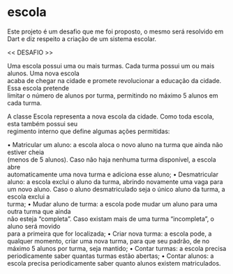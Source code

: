 # escola
Este projeto é um desafio que me foi proposto, o mesmo será resolvido em Dart e diz respeito a criação de um sistema escolar.

<< DESAFIO >>

Uma	escola	possui	uma	ou	mais	turmas.	Cada	 turma	possui	um	ou	mais alunos.	Uma	nova	escola	
acaba	 de	 chegar	 na	 cidade e	 promete revolucionar	 a	 educação da	 cidade.	 Essa	 escola	 pretende	
limitar	o	número	de	alunos	por	turma,	permitindo	no	máximo	5	alunos em	cada	turma.

A	 classe	 Escola	 representa	 a	 nova	 escola	 da	 cidade. Como	 toda	 escola,	 esta	 também	 possui	 seu	
regimento	interno	que	define	algumas	ações	permitidas:

• Matricular	 um	 aluno: a	 escola	 aloca	 o	 novo	 aluno	 na	 turma	 que	 ainda	 não	 estiver	 cheia	
(menos de	 5	 alunos).	 Caso	 não	 haja	 nenhuma	 turma	 disponível,	 a	 escola	 abre	
automaticamente	uma	nova	turma	e	adiciona	esse	aluno;
• Desmatricular	aluno: a	escola	exclui	o	aluno	da	turma,	abrindo	novamente	uma	vaga	para	
um	novo	aluno.	Caso	o	aluno	desmatriculado	seja	o	único	aluno	da	turma,	a	escola	exclui	a	
turma;
• Mudar	aluno	de	 turma: a	escola	 pode	mudar	 um	aluno	 para	 uma	 outra	 turma	 que	ainda	
não	esteja	“completa”.	Caso	existam	mais	de	uma	turma	“incompleta”,	o	aluno	será	movido	
para	a	primeira	que	for	localizada;
• Criar	nova	turma: a	escola	pode,	a	qualquer	momento,	criar	uma	nova	turma,	para	que	seu	
padrão,	de	no	máximo	5	alunos	por	turma,	seja	mantido;
• Contar	turmas: a	escola	precisa	periodicamente	saber	quantas	turmas	estão	abertas;
• Contar	alunos: a	escola	precisa	periodicamente	saber	quanto	alunos	existem	matriculados.

